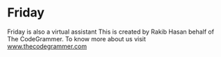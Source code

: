 # Friday
Friday is also a virtual assistant
This is created by Rakib Hasan behalf of The CodeGrammer. To know more about us visit www.thecodegrammer.com
